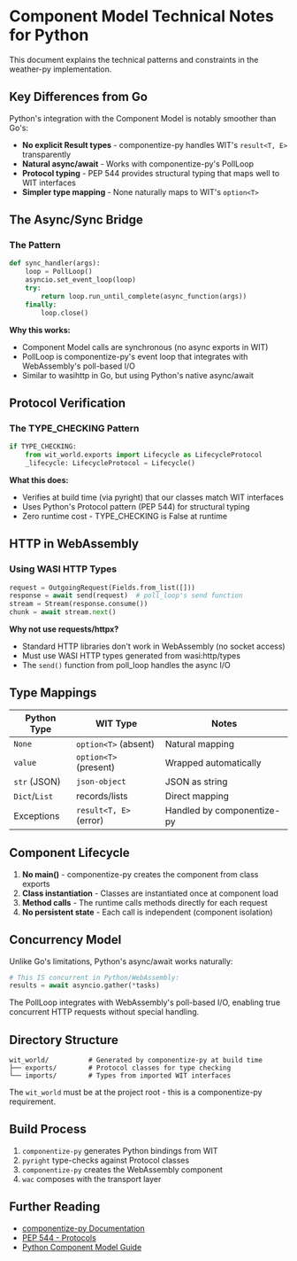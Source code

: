 # Component Model Technical Notes for Python

This document explains the technical patterns and constraints in the weather-py implementation.

## Key Differences from Go

Python's integration with the Component Model is notably smoother than Go's:
- **No explicit Result types** - componentize-py handles WIT's `result<T, E>` transparently
- **Natural async/await** - Works with componentize-py's PollLoop
- **Protocol typing** - PEP 544 provides structural typing that maps well to WIT interfaces
- **Simpler type mapping** - None naturally maps to WIT's `option<T>`

## The Async/Sync Bridge

### The Pattern

```python
def sync_handler(args):
    loop = PollLoop()
    asyncio.set_event_loop(loop)
    try:
        return loop.run_until_complete(async_function(args))
    finally:
        loop.close()
```

**Why this works:**
- Component Model calls are synchronous (no async exports in WIT)
- PollLoop is componentize-py's event loop that integrates with WebAssembly's poll-based I/O
- Similar to wasihttp in Go, but using Python's native async/await

## Protocol Verification

### The TYPE_CHECKING Pattern

```python
if TYPE_CHECKING:
    from wit_world.exports import Lifecycle as LifecycleProtocol
    _lifecycle: LifecycleProtocol = Lifecycle()
```

**What this does:**
- Verifies at build time (via pyright) that our classes match WIT interfaces
- Uses Python's Protocol pattern (PEP 544) for structural typing
- Zero runtime cost - TYPE_CHECKING is False at runtime

## HTTP in WebAssembly

### Using WASI HTTP Types

```python
request = OutgoingRequest(Fields.from_list([]))
response = await send(request)  # poll_loop's send function
stream = Stream(response.consume())
chunk = await stream.next()
```

**Why not use requests/httpx?**
- Standard HTTP libraries don't work in WebAssembly (no socket access)
- Must use WASI HTTP types generated from wasi:http/types
- The `send()` function from poll_loop handles the async I/O

## Type Mappings

| Python Type | WIT Type | Notes |
|------------|----------|-------|
| `None` | `option<T>` (absent) | Natural mapping |
| `value` | `option<T>` (present) | Wrapped automatically |
| `str` (JSON) | `json-object` | JSON as string |
| `Dict`/`List` | records/lists | Direct mapping |
| Exceptions | `result<T, E>` (error) | Handled by componentize-py |

## Component Lifecycle

1. **No main()** - componentize-py creates the component from class exports
2. **Class instantiation** - Classes are instantiated once at component load
3. **Method calls** - The runtime calls methods directly for each request
4. **No persistent state** - Each call is independent (component isolation)

## Concurrency Model

Unlike Go's limitations, Python's async/await works naturally:

```python
# This IS concurrent in Python/WebAssembly:
results = await asyncio.gather(*tasks)
```

The PollLoop integrates with WebAssembly's poll-based I/O, enabling true concurrent HTTP requests without special handling.

## Directory Structure

```
wit_world/          # Generated by componentize-py at build time
├── exports/        # Protocol classes for type checking
└── imports/        # Types from imported WIT interfaces
```

The `wit_world` must be at the project root - this is a componentize-py requirement.

## Build Process

1. `componentize-py` generates Python bindings from WIT
2. `pyright` type-checks against Protocol classes
3. `componentize-py` creates the WebAssembly component
4. `wac` composes with the transport layer

## Further Reading

- [componentize-py Documentation](https://github.com/bytecodealliance/componentize-py)
- [PEP 544 - Protocols](https://www.python.org/dev/peps/pep-0544/)
- [Python Component Model Guide](https://component-model.bytecodealliance.org/language-support/python.html)